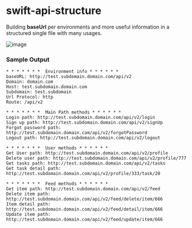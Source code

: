 # swift-api-structure
Building **baseUrl** per environments and more useful information in a structured single file with many usages.

![image](https://github.com/manuelsalinas-mx/swift-api-structure/assets/110424672/b3f048cc-431b-4828-bc1d-7a968939de65)

### Sample Output
```
* * * * * * *  Environment info * * * * * * 
baseURL: http://test.subdomain.domain.com/api/v2
Domain: domain.com
Host: test.subdomain.domain.com
Subdomain: test.subdomain
Url Protocol: http
Route: /api/v2

* * * * * * *  Main Path methods * * * * * * 
Login path: http://test.subdomain.domain.com/api/v2/login
Sign up path: http://test.subdomain.domain.com/api/v2/signUp
Forgot password path: http://test.subdomain.domain.com/api/v2/forgotPassword
Logout path: http://test.subdomain.domain.com/api/v2/logout

* * * * * * *  User methods * * * * * * 
Get User path: http://test.subdomain.domain.com/api/v2/profile
Delete user path: http://test.subdomain.domain.com/api/v2/profile/777
Get tasks path: http://test.subdomain.domain.com/api/v2/tasks
Get task detail path: http://test.subdomain.domain.com/api/v2/profile/333/task/20

* * * * * * *  Feed methods * * * * * * 
Get item path: http://test.subdomain.domain.com/api/v2/feed
Delete item path: http://test.subdomain.domain.com/api/v2/feed/delete/item/666
Item detail path: http://test.subdomain.domain.com/api/v2/feed/detail/item/666
Update item path: http://test.subdomain.domain.com/api/v2/feed/update/item/666
```
